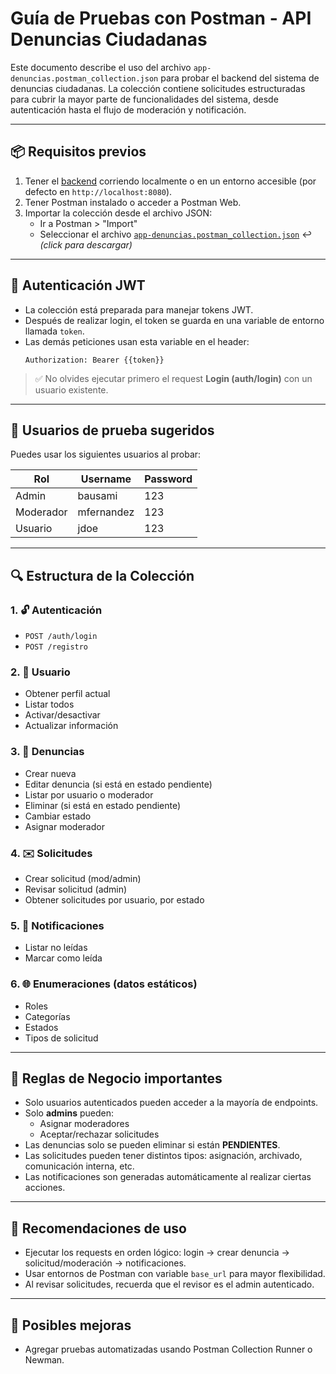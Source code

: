 # Guía de Pruebas con Postman - API Denuncias Ciudadanas

Este documento describe el uso del archivo `app-denuncias.postman_collection.json` para probar el backend del sistema de denuncias ciudadanas. La colección contiene solicitudes estructuradas para cubrir la mayor parte de funcionalidades del sistema, desde autenticación hasta el flujo de moderación y notificación.

---

## 📦 Requisitos previos

1. Tener el [backend](../../README.md) corriendo localmente o en un entorno accesible (por defecto en `http://localhost:8080`).
2. Tener Postman instalado o acceder a Postman Web.
3. Importar la colección desde el archivo JSON:
   - Ir a Postman > "Import"
   - Seleccionar el archivo [`app-denuncias.postman_collection.json`](./app-denuncias.postman_collection.json) ↩️ *(click para descargar)*

---

## 🔐 Autenticación JWT

- La colección está preparada para manejar tokens JWT.
- Después de realizar login, el token se guarda en una variable de entorno llamada `token`.
- Las demás peticiones usan esta variable en el header:
  ```http
  Authorization: Bearer {{token}}
  ```

> ✅ No olvides ejecutar primero el request **Login (auth/login)** con un usuario existente.

---

## 👤 Usuarios de prueba sugeridos

Puedes usar los siguientes usuarios al probar:

| Rol       | Username   | Password |
| --------- | ---------- | ------- |
| Admin     | bausami    | 123     |
| Moderador | mfernandez | 123     |
| Usuario   | jdoe       | 123     |

---

## 🔍 Estructura de la Colección

### 1. 🔓 Autenticación

- `POST /auth/login`
- `POST /registro`

### 2. 👤 Usuario

- Obtener perfil actual
- Listar todos
- Activar/desactivar
- Actualizar información

### 3. 🚧 Denuncias

- Crear nueva
- Editar denuncia (si está en estado pendiente)
- Listar por usuario o moderador
- Eliminar (si está en estado pendiente)
- Cambiar estado
- Asignar moderador

### 4. ✉️ Solicitudes

- Crear solicitud (mod/admin)
- Revisar solicitud (admin)
- Obtener solicitudes por usuario, por estado

### 5. 💬 Notificaciones

- Listar no leídas
- Marcar como leída

### 6. 🌐 Enumeraciones (datos estáticos)

- Roles
- Categorías
- Estados
- Tipos de solicitud

---

## 🚫 Reglas de Negocio importantes

- Solo usuarios autenticados pueden acceder a la mayoría de endpoints.
- Solo **admins** pueden:
  - Asignar moderadores
  - Aceptar/rechazar solicitudes
- Las denuncias solo se pueden eliminar si están **PENDIENTES**.
- Las solicitudes pueden tener distintos tipos: asignación, archivado, comunicación interna, etc.
- Las notificaciones son generadas automáticamente al realizar ciertas acciones.

---

## 📃 Recomendaciones de uso

- Ejecutar los requests en orden lógico: login → crear denuncia → solicitud/moderación → notificaciones.
- Usar entornos de Postman con variable `base_url` para mayor flexibilidad.
- Al revisar solicitudes, recuerda que el revisor es el admin autenticado.

---

## 📄 Posibles mejoras

- Agregar pruebas automatizadas usando Postman Collection Runner o Newman.
